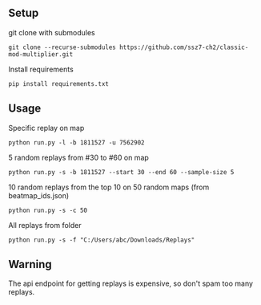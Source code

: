 ## Setup

git clone with submodules

```
git clone --recurse-submodules https://github.com/ssz7-ch2/classic-mod-multiplier.git
```

Install requirements

```
pip install requirements.txt
```

## Usage

Specific replay on map

```
python run.py -l -b 1811527 -u 7562902
```

5 random replays from #30 to #60 on map

```
python run.py -s -b 1811527 --start 30 --end 60 --sample-size 5
```

10 random replays from the top 10 on 50 random maps (from beatmap_ids.json)

```
python run.py -s -c 50
```

All replays from folder

```
python run.py -s -f "C:/Users/abc/Downloads/Replays"
```

## Warning

The api endpoint for getting replays is expensive, so don't spam too many
replays.
